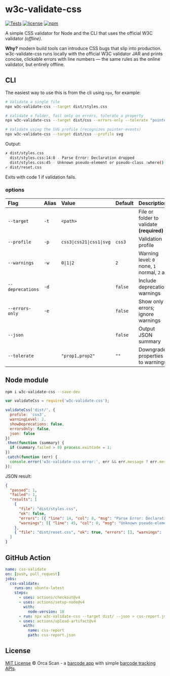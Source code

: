 # w3c-validate-css

[![Tests](https://github.com/orca-scan/w3c-validate-css/actions/workflows/ci.yml/badge.svg)](https://github.com/orca-scan/w3c-validate-css/actions/workflows/ci.yml)
[![license](https://img.shields.io/github/license/orca-scan/w3c-validate-css)](https://github.com/orca-scan/w3c-validate-css/blob/master/LICENSE)
[![npm](https://img.shields.io/npm/v/w3c-validate-css)](https://www.npmjs.com/package/w3c-validate-css)

A simple CSS validator for Node and the CLI that uses the official W3C validator _(offline)_.

**Why?** modern build tools can introduce CSS bugs that slip into production. w3c-validate-css runs locally with the official W3C validator JAR and prints concise, clickable errors with line numbers — the same rules as the online validator, but entirely offline.

## CLI

The easiest way to use this is from the cli using `npx`, for example:

```bash
# Validate a single file
npx w3c-validate-css --target dist/styles.css

# Validate a folder, fail only on errors, tolerate a property
npx w3c-validate-css --target dist/css --errors-only --tolerate "pointer-events"

# Validate using the SVG profile (recognizes pointer-events)
npx w3c-validate-css --target dist/css --profile svg
```

Output:

```bash
✗ dist/styles.css
  dist/styles.css:14:8 - Parse Error: Declaration dropped
  dist/styles.css:45 - Unknown pseudo-element or pseudo-class :where()
✓ dist/reset.css
```

Exits with code 1 if validation fails.

### options

Flag             | Alias | Value                    | Default | Description
:----------------|:------|:-------------------------|:--------|:--------------------------------------------
`--target`       | `-t`  | `<path>`                 |         | File or folder to validate **(required)**
`--profile`      | `-p`  | `css3\|css21\|css1\|svg` | `css3`  | Validation profile
`--warnings`     | `-w`  | `0\|1\|2`                | `2`     | Warning level: `0` none, `1` normal, `2` all
`--deprecations` | `-d`  |                          | `false` | Include deprecation warnings
`--errors-only`  | `-e`  |                          | `false` | Show only errors; ignore warnings
`--json`         |       |                          | `false` | Output JSON summary
`--tolerate`     |       | `"prop1,prop2"`          | `""`    | Downgrade properties to warnings

## Node module

```bash
npm i w3c-validate-css --save-dev
```

```js
var validateCss = require('w3c-validate-css');

validateCss('dist/', {
  profile: 'css3',
  warningLevel: 2,
  showDeprecations: false,
  errorsOnly: false,
  json: false
})
.then(function (summary) {
  if (summary.failed > 0) process.exitCode = 1;
})
.catch(function (err) {
  console.error('w3c-validate-css error:', err && err.message ? err.message : String(err));
});
```

JSON result:

```json
{
  "passed": 1,
  "failed": 1,
  "results": [
    {
      "file": "dist/styles.css",
      "ok": false,
      "errors": [{ "line": 14, "col": 8, "msg": "Parse Error: Declaration dropped" }],
      "warnings": [{ "line": 45, "col": 0, "msg": "Unknown pseudo-element or pseudo-class :where()" }]
    },
    { "file": "dist/reset.css", "ok": true, "errors": [], "warnings": [] }
  ]
}
```

## GitHub Action

```yaml
name: css-validate
on: [push, pull_request]
jobs:
  css-validate:
    runs-on: ubuntu-latest
    steps:
      - uses: actions/checkout@v4
      - uses: actions/setup-node@v4
        with:
          node-version: 18
      - run: npx w3c-validate-css --target dist/ --json > css-report.json
      - uses: actions/upload-artifact@v4
        with:
          name: css-report
          path: css-report.json
```

## License

[MIT License](LICENSE) © Orca Scan - a [barcode app](https://orcascan.com) with simple [barcode tracking APIs](https://orcascan.com/guides?tag=for-developers).